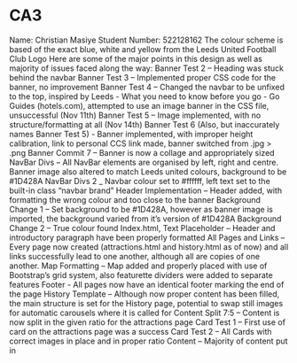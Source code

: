 # CA3
Name: Christian Masiye Student Number: 522128162
The colour scheme is based of the exact blue, white and yellow from the Leeds United Football Club Logo
Here are some of the major points in this design as well as majority of issues faced along the way:
Banner Test 2 – Heading was stuck behind the navbar
Banner Test 3 – Implemented proper CSS code for the banner, no improvement 
Banner Test 4 – Changed the navbar to be unfixed to the top, inspired by Leeds - What you need to know before you go - Go Guides (hotels.com), attempted to use an image banner in the CSS file, unsuccessful
(Nov 11th) Banner Test 5 – Image implemented, with no structure/formatting at all
(Nov 14th) Banner Test 6 (Also, but inaccurately names Banner Test 5) - Banner implemented, with improper height calibration, link to personal CCS link made, banner switched from .jpg > .png
Banner Commit 7 – Banner is now a collage and appropriately sized
NavBar Divs – All NavBar elements are organised by left, right and centre. Banner image also altered to match Leeds united colours, background to be #1D428A
NavBar Divs 2 _ Navbar colour set to #ffffff, left text set to the built-in class “navbar brand”
Header Implementation – Header added, with formatting the wrong colour and too close to the banner
Background Change 1 – Set background to be #1D428A, however as banner image is imported, the background varied from it’s version of #1D428A
Background Change 2 – True colour found
Index.html, Text Placeholder – Header and introductory paragraph have been properly formatted 
All Pages and Links – Every page now created (attractions.html and history.html as of now) and all links successfully lead to one another, although all are copies of one another.
Map Formatting – Map added and properly placed with use of Bootstrap’s grid system, also featurette dividers were added to separate features
Footer - All pages now have an identical footer marking the end of the page 
History Template – Although now proper content has been filled, the main structure is set for the History page, potential to swap still images for automatic carousels where it is called for
Content Split 7:5 – Content is now split in the given ratio for the attractions page
Card Test 1 – First use of card on the attractions page was a success
Card Test 2 – All Cards with correct images in place and in proper ratio
Content – Majority of content put in
